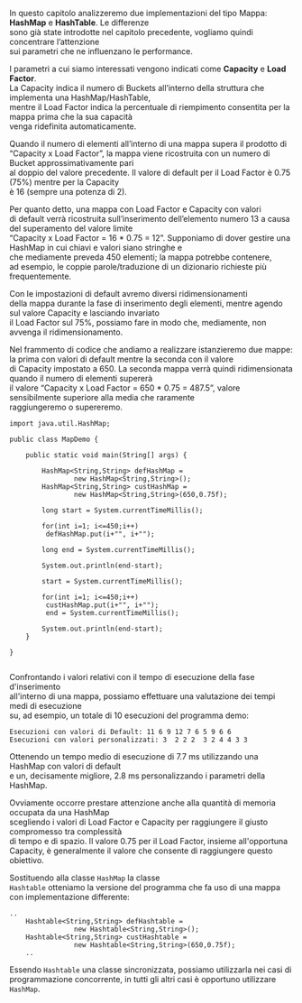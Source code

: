 In questo capitolo analizzeremo due implementazioni del tipo Mappa: **HashMap** e **HashTable**. Le differenze  
sono già state introdotte nel capitolo precedente, vogliamo quindi concentrare l’attenzione  
sui parametri che ne influenzano le performance.

I parametri a cui siamo interessati vengono indicati come **Capacity** e **Load Factor**.  
La Capacity indica il numero di Buckets all’interno della struttura che implementa una HashMap/HashTable,  
mentre il Load Factor indica la percentuale di riempimento consentita per la mappa prima che la sua capacità  
venga ridefinita automaticamente.

Quando il numero di elementi all’interno di una mappa supera il prodotto di  
“Capacity x Load Factor”, la mappa viene ricostruita con un numero di Bucket approssimativamente pari  
al doppio del valore precedente. Il valore di default per il Load Factor è 0.75 (75%) mentre per la Capacity  
è 16 (sempre una potenza di 2).

Per quanto detto, una mappa con Load Factor e Capacity con valori  
di default verrà ricostruita sull’inserimento dell’elemento numero 13 a causa del superamento del valore limite  
“Capacity x Load Factor = 16 * 0.75 = 12”. Supponiamo di dover gestire una HashMap in cui chiavi e valori siano stringhe e  
che mediamente preveda 450 elementi; la mappa potrebbe contenere,  
ad esempio, le coppie parole/traduzione di un dizionario richieste più frequentemente.

Con le impostazioni di default avremo diversi ridimensionamenti  
della mappa durante la fase di inserimento degli elementi, mentre agendo sul valore Capacity e lasciando invariato  
il Load Factor sul 75%, possiamo fare in modo che, mediamente, non avvenga il ridimensionamento.

Nel frammento di codice che andiamo a realizzare istanzieremo due mappe: la prima con valori di default mentre la seconda con il valore  
di Capacity impostato a 650. La seconda mappa verrà quindi ridimensionata quando il numero di elementi supererà  
il valore “Capacity x Load Factor = 650 * 0.75 = 487.5”, valore sensibilmente superiore alla media che raramente  
raggiungeremo o supereremo.

```
import java.util.HashMap;

public class MapDemo {

	public static void main(String[] args) {
	
		HashMap<String,String> defHashMap = 
				new HashMap<String,String>();
		HashMap<String,String> custHashMap = 
				new HashMap<String,String>(650,0.75f);
        
		long start = System.currentTimeMillis();
		
		for(int i=1; i<=450;i++)
		 defHashMap.put(i+"", i+"");
		 
		long end = System.currentTimeMillis();
		
		System.out.println(end-start);
		
		start = System.currentTimeMillis();
		
		for(int i=1; i<=450;i++)
		 custHashMap.put(i+"", i+"");
		 end = System.currentTimeMillis();
		
		System.out.println(end-start);
	}

}
 
```

Confrontando i valori relativi con il tempo di esecuzione della fase d'inserimento  
all'interno di una mappa, possiamo effettuare una valutazione dei tempi medi di esecuzione  
su, ad esempio, un totale di 10 esecuzioni del programma demo:

```
Esecuzioni con valori di Default: 11 6 9 12 7 6 5 9 6 6
Esecuzioni con valori personalizzati: 3  2 2 2  3 2 4 4 3 3
```

Ottenendo un tempo medio di esecuzione di 7.7 ms utilizzando una HashMap con valori di default  
e un, decisamente migliore, 2.8 ms personalizzando i parametri della HashMap.

Ovviamente occorre prestare attenzione anche alla quantità di memoria occupata da una HashMap  
scegliendo i valori di Load Factor e Capacity per raggiungere il giusto compromesso tra complessità  
di tempo e di spazio. Il valore 0.75 per il Load Factor, insieme all'opportuna  
Capacity, è generalmente il valore che consente di raggiungere questo obiettivo.

Sostituendo alla classe `HashMap` la classe  
`Hashtable` otteniamo la versione del programma che fa uso di una mappa con implementazione differente:

```
..
	Hashtable<String,String> defHashtable =
				new Hashtable<String,String>();
	Hashtable<String,String> custHashtable =
				new Hashtable<String,String>(650,0.75f);
	..
```

Essendo `Hashtable` una classe sincronizzata, possiamo utilizzarla nei casi di programmazione concorrente, in tutti gli altri casi è opportuno utilizzare `HashMap`.
